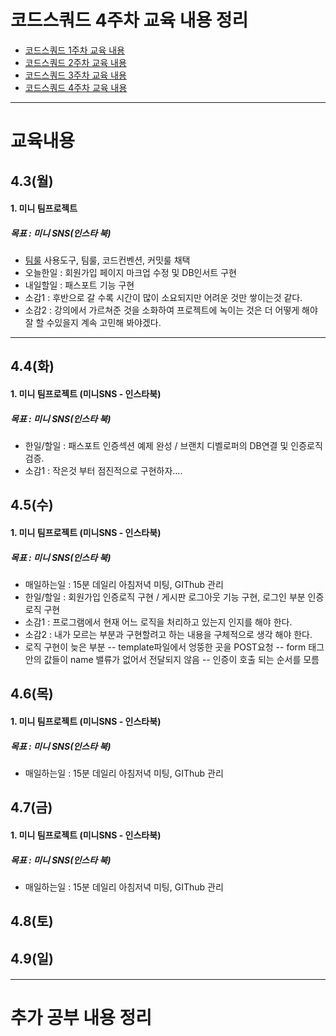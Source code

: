 # 코드스쿼드 4주차 교육 내용 정리 
  - [코드스쿼드 1주차 교육 내용](https://github.com/breakstorm/codesquad-blue/tree/master/week1-class/README.MD)
  - [코드스쿼드 2주차 교육 내용](https://github.com/breakstorm/codesquad-blue/tree/master/week2-class/README.MD)
  - [코드스쿼드 3주차 교육 내용](https://github.com/breakstorm/codesquad-blue/tree/master/week3-class/README.MD)
  - [코드스쿼드 4주차 교육 내용](https://github.com/breakstorm/codesquad-blue/tree/master/week4-class/README.MD)

---

# 교육내용 
## 4.3(월)
#### 1. 미니 팀프로젝트
##### 목표 : 미니 SNS(인스타 북)
- [팀룰](https://github.com/DongHyunKims/mini-sns-dev/wiki/Mini-SNS-Team-Rule) 사용도구, 팀룰, 코드컨벤션, 커밋룰 채택 
- 오늘한일 : 회원가입 페이지 마크업 수정 및 DB인서트 구현 
- 내일할일 : 패스포트 기능 구현
- 소감1 : 후반으로 갈 수록 시간이 많이 소요되지만 어려운 것만 쌓이는것 같다. 
- 소감2 : 강의에서 가르쳐준 것을 소화하여 프로젝트에 녹이는 것은 더 어떻게 해야 잘 할 수있을지 계속 고민해 봐야겠다.

---

 
## 4.4(화)
#### 1. 미니 팀프로젝트 (미니SNS - 인스타북)
##### 목표 : 미니 SNS(인스타 북)
- 한일/할일 : 패스포트 인증섹션 예제 완성 / 브랜치 디벨로퍼의 DB연결 및 인증로직 검증.
- 소감1 : 작은것 부터 점진적으로 구현하자....



## 4.5(수)
#### 1. 미니 팀프로젝트 (미니SNS - 인스타북)
##### 목표 : 미니 SNS(인스타 북)
- 매일하는일 : 15분 데일리 아침저녁 미팅, GIThub 관리
- 한일/할일 : 회원가입 인증로직 구현 / 게시판 로그아웃 기능 구현, 로그인 부분 인증로직 구현
- 소감1 : 프로그램에서 현재 어느 로직을 처리하고 있는지 인지를 해야 한다.
- 소감2 : 내가 모르는 부분과 구현할려고 하는 내용을 구체적으로 생각 해야 한다.
- 로직 구현이 늦은 부분 
  -- template파일에서 엉뚱한 곳을 POST요청 
  -- form 태그안의 값들이 name 밸류가 없어서 전달되지 않음
  -- 인증이 호출 되는 순서를 모름 


## 4.6(목)
#### 1. 미니 팀프로젝트 (미니SNS - 인스타북)
##### 목표 : 미니 SNS(인스타 북)
- 매일하는일 : 15분 데일리 아침저녁 미팅, GIThub 관리

## 4.7(금)
#### 1. 미니 팀프로젝트 (미니SNS - 인스타북)
##### 목표 : 미니 SNS(인스타 북)
- 매일하는일 : 15분 데일리 아침저녁 미팅, GIThub 관리

## 4.8(토)
#### 

## 4.9(일)
#### 
   
---

# 추가 공부 내용 정리 